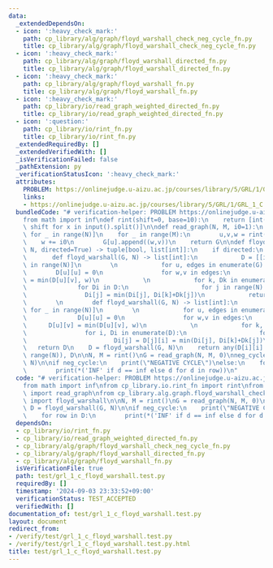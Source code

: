 ```yaml
---
data:
  _extendedDependsOn:
  - icon: ':heavy_check_mark:'
    path: cp_library/alg/graph/floyd_warshall_check_neg_cycle_fn.py
    title: cp_library/alg/graph/floyd_warshall_check_neg_cycle_fn.py
  - icon: ':heavy_check_mark:'
    path: cp_library/alg/graph/floyd_warshall_directed_fn.py
    title: cp_library/alg/graph/floyd_warshall_directed_fn.py
  - icon: ':heavy_check_mark:'
    path: cp_library/alg/graph/floyd_warshall_fn.py
    title: cp_library/alg/graph/floyd_warshall_fn.py
  - icon: ':heavy_check_mark:'
    path: cp_library/io/read_graph_weighted_directed_fn.py
    title: cp_library/io/read_graph_weighted_directed_fn.py
  - icon: ':question:'
    path: cp_library/io/rint_fn.py
    title: cp_library/io/rint_fn.py
  _extendedRequiredBy: []
  _extendedVerifiedWith: []
  _isVerificationFailed: false
  _pathExtension: py
  _verificationStatusIcon: ':heavy_check_mark:'
  attributes:
    PROBLEM: https://onlinejudge.u-aizu.ac.jp/courses/library/5/GRL/1/GRL_1_C
    links:
    - https://onlinejudge.u-aizu.ac.jp/courses/library/5/GRL/1/GRL_1_C
  bundledCode: "# verification-helper: PROBLEM https://onlinejudge.u-aizu.ac.jp/courses/library/5/GRL/1/GRL_1_C\n\
    from math import inf\ndef rint(shift=0, base=10):\n    return [int(x, base) +\
    \ shift for x in input().split()]\n\ndef read_graph(N, M, i0=1):\n    G = [[]\
    \ for _ in range(N)]\n    for _ in range(M):\n        u,v,w = rint(-i0)\n    \
    \    w += i0\n        G[u].append((w,v))\n    return G\n\ndef floyd_warshall(G,\
    \ N, directed=True) -> tuple[bool, list[int]]:\n    if directed:\n        \n \
    \       def floyd_warshall(G, N) -> list[int]:\n            D = [[inf]*N for _\
    \ in range(N)]\n        \n            for u, edges in enumerate(G):\n        \
    \        D[u][u] = 0\n                for w,v in edges:\n                    D[u][v]\
    \ = min(D[u][v], w)\n            \n            for k, Dk in enumerate(D):\n  \
    \              for Di in D:\n                    for j in range(N):\n        \
    \                Di[j] = min(Di[j], Di[k]+Dk[j])\n            return D\n    else:\n\
    \        \n        def floyd_warshall(G, N) -> list[int]:\n            D = [[inf]*N\
    \ for _ in range(N)]\n        \n            for u, edges in enumerate(G):\n  \
    \              D[u][u] = 0\n                for w,v in edges:\n              \
    \      D[u][v] = min(D[u][v], w)\n            \n            for k, Dk in enumerate(D):\n\
    \                for i, Di in enumerate(D):\n                    for j in range(i):\n\
    \                        Di[j] = D[j][i] = min(Di[j], Di[k]+Dk[j])\n         \
    \   return D\n    D = floyd_warshall(G, N)\n    return any(D[i][i] < 0 for i in\
    \ range(N)), D\n\nN, M = rint()\nG = read_graph(N, M, 0)\nneg_cycle, D = floyd_warshall(G,\
    \ N)\n\nif neg_cycle:\n    print(\"NEGATIVE CYCLE\")\nelse:\n    for row in D:\n\
    \        print(*('INF' if d == inf else d for d in row))\n"
  code: "# verification-helper: PROBLEM https://onlinejudge.u-aizu.ac.jp/courses/library/5/GRL/1/GRL_1_C\n\
    from math import inf\nfrom cp_library.io.rint_fn import rint\nfrom cp_library.io.read_graph_weighted_directed_fn\
    \ import read_graph\nfrom cp_library.alg.graph.floyd_warshall_check_neg_cycle_fn\
    \ import floyd_warshall\n\nN, M = rint()\nG = read_graph(N, M, 0)\nneg_cycle,\
    \ D = floyd_warshall(G, N)\n\nif neg_cycle:\n    print(\"NEGATIVE CYCLE\")\nelse:\n\
    \    for row in D:\n        print(*('INF' if d == inf else d for d in row))"
  dependsOn:
  - cp_library/io/rint_fn.py
  - cp_library/io/read_graph_weighted_directed_fn.py
  - cp_library/alg/graph/floyd_warshall_check_neg_cycle_fn.py
  - cp_library/alg/graph/floyd_warshall_directed_fn.py
  - cp_library/alg/graph/floyd_warshall_fn.py
  isVerificationFile: true
  path: test/grl_1_c_floyd_warshall.test.py
  requiredBy: []
  timestamp: '2024-09-03 23:33:52+09:00'
  verificationStatus: TEST_ACCEPTED
  verifiedWith: []
documentation_of: test/grl_1_c_floyd_warshall.test.py
layout: document
redirect_from:
- /verify/test/grl_1_c_floyd_warshall.test.py
- /verify/test/grl_1_c_floyd_warshall.test.py.html
title: test/grl_1_c_floyd_warshall.test.py
---
```

